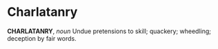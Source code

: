 # Charlatanry

**CHARLATANRY**, _noun_ Undue pretensions to skill; quackery; wheedling; deception by fair words.